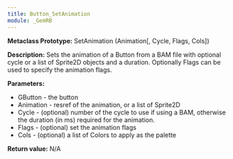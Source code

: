 ```yaml
---
title: Button_SetAnimation
module: _GemRB
---
```


**Metaclass Prototype:** SetAnimation (Animation[, Cycle, Flags, Cols])

**Description:**  Sets the animation of a Button from
a BAM file with optional cycle or a list of Sprite2D objects and a duration.
Optionally Flags can be used to specify the animation flags.

**Parameters:** 
  * GButton - the button
  * Animation - resref of the animation, or a list of Sprite2D
  * Cycle - (optional) number of the cycle to use if using a BAM, otherwise the duration (in ms) required for the animation.
  * Flags - (optional) set the animation flags 
  * Cols - (optional) a list of Colors to apply as the palette

**Return value:** N/A
